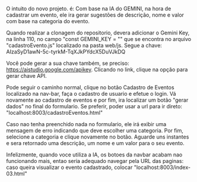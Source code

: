 O intuito do novo projeto. é: Com base na IA do GEMINI, na hora de cadastrar um evento, ele ira gerar sugestões de descrição, nome e valor com base na categoria do evento. 

Quando realizar a clonagem do repositorio, devera adicionar o Gemini Key, na linha 110, no campo "const GEMINI_KEY = "" que se encontra no arquivo "cadastroEvento.js" localizado na pasta web/js. 
Segue a chave: AIzaSyD1awN-5c-tyrkM-TqXJkPYdcX5DuVJkDQ

Você pode gerar a sua chave também, se preciso: https://aistudio.google.com/apikey. Clicando no link, clique na opção para gerar chave API.

Pode seguir o caminho normal, clique no botão Cadastro de Eventos localizado na nav-bar, faça o cadastro de usuario e efetue o login. Vá novamente ao cadastro de eventos e por fim, ira localizar um botão "gerar dados" no final do formulario. Se preferir, poder usar a url para ir direto: "localhost:8003/cadastroEventos.html"

Caso nao tenha preenchido nada no formulario, ele irá exibir uma mensagem de erro indicando que deve escolher uma categoria. Por fim, selecione a categoria e clique novamente no botão. Aguarde uns instantes e sera retornado uma descrição, um nome e um valor para o seu evento. 

Infelizmente, quando voce utiliza a IA, os botoes da navbar acabam nao funcionando mais, entao seria adequado navegar pela URL das paginas: caso queira visualizar o evento cadastrado, colocar "localhost:8003/index-03.html"
